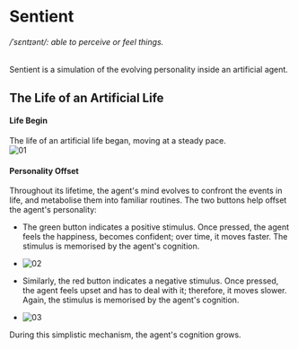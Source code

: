 
# Sentient  
###### /ˈsɛntɪənt/: able to perceive or feel things.  

Sentient is a simulation of the evolving personality inside an artificial agent.   

## The Life of an Artificial Life

#### Life Begin
The life of an artificial life began, moving at a steady pace.  
![01](https://github.com/msc-creative-computing/p-comp-week-1-labs-jasper-zheng/blob/main/src/01-min.gif?raw=true)  

#### Personality Offset
Throughout its lifetime, the agent's mind evolves to confront the events in life, and metabolise them into familiar routines. The two buttons help offset the agent's personality:
 * The green button indicates a positive stimulus. Once pressed, the agent feels the happiness, becomes confident; over time, it moves faster. The stimulus is memorised by the agent's cognition.  

 * ![02](https://github.com/msc-creative-computing/p-comp-week-1-labs-jasper-zheng/blob/main/src/02-min.gif?raw=true)  

 * Similarly, the red button indicates a negative stimulus. Once pressed, the agent feels upset and has to deal with it; therefore, it moves slower. Again, the stimulus is memorised by the agent's cognition.  
 * ![03](https://github.com/msc-creative-computing/p-comp-week-1-labs-jasper-zheng/blob/main/src/03-min.gif?raw=true)  

During this simplistic mechanism, the agent's cognition grows.
